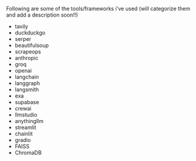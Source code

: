 Following are some of the tools/frameworks i've used (will categorize them and add a description soon!!)

- tavily
- duckduckgo
- serper
- beautifulsoup
- scrapeops
- anthropic
- groq
- openai
- langchain
- langgraph
- langsmith
- exa
- supabase
- crewai
- llmstudio
- anythingllm
- streamlit
- chainlit
- gradio
- FAISS
- ChromaDB
